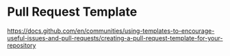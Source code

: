 # Pull Request Template

https://docs.github.com/en/communities/using-templates-to-encourage-useful-issues-and-pull-requests/creating-a-pull-request-template-for-your-repository
